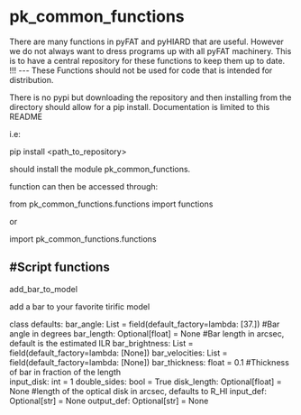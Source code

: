 # pk_common_functions
There are many functions in pyFAT and pyHIARD that are useful. However we do not always want to dress programs up with all pyFAT machinery. This is to have a central repository for these functions to keep them up to date. !!! --- These Functions should not be used for code that is intended for distribution.

There is no pypi but downloading the repository and then installing from the directory should allow for a pip install. Documentation is limited to this README

i.e:

pip install <path_to_repository>

should install the module pk_common_functions.

function can then be accessed through:

from pk_common_functions.functions import functions

or

import pk_common_functions.functions


#Script functions
--------------------------------------

add_bar_to_model

add a bar to your favorite tirific model

class defaults:
    bar_angle: List = field(default_factory=lambda: [37.]) #Bar angle in degrees
    bar_length: Optional[float] = None #Bar length in arcsec, default is the estimated ILR
    bar_brightness: List = field(default_factory=lambda: [None]) 
    bar_velocities: List = field(default_factory=lambda: [None]) 
    bar_thickness: float = 0.1 #Thickness of bar in fraction of the length  
    input_disk: int = 1
    double_sides: bool = True
    disk_length: Optional[float] = None #length of the optical disk in arcsec, defaults to R_HI
    input_def: Optional[str] = None
    output_def: Optional[str] = None




